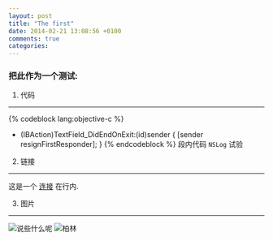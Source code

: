 ```yaml
---
layout: post
title: "The first"
date: 2014-02-21 13:08:56 +0100
comments: true
categories: 
---
```

### 把此作为一个测试:

1. 代码
-----------------
{% codeblock lang:objective-c %}
- (IBAction)TextField_DidEndOnExit:(id)sender 
{
    [sender resignFirstResponder];
 } 
{% endcodeblock %} 
段内代码 `NSLog` 试验

2. 链接
------
这是一个 [连接](http://shilei365.github.io/ "github") 在行内.


3. 图片
-------------
![说些什么呢](/Users/developer/Tools/octopress/source/images/2014_03/ballworld1.jpg)
![柏林](http://farm8.staticflickr.com/7143/6431012239_751fe1266e.jpg)